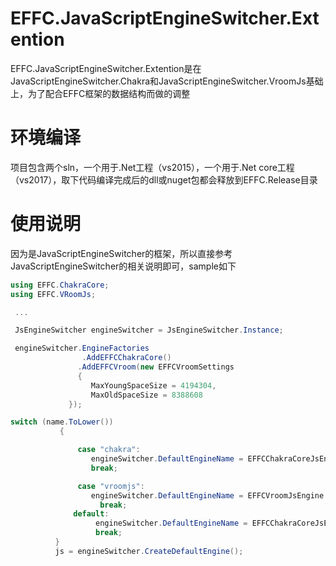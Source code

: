 # EFFC.JavaScriptEngineSwitcher.Extention
EFFC.JavaScriptEngineSwitcher.Extention是在JavaScriptEngineSwitcher.Chakra和JavaScriptEngineSwitcher.VroomJs基础上，为了配合EFFC框架的数据结构而做的调整

# 环境编译
项目包含两个sln，一个用于.Net工程（vs2015），一个用于.Net core工程（vs2017），取下代码编译完成后的dll或nuget包都会释放到EFFC.Release目录

# 使用说明
因为是JavaScriptEngineSwitcher的框架，所以直接参考JavaScriptEngineSwitcher的相关说明即可，sample如下
``` C#
using EFFC.ChakraCore;
using EFFC.VRoomJs;

 ...

 JsEngineSwitcher engineSwitcher = JsEngineSwitcher.Instance;

 engineSwitcher.EngineFactories
                .AddEFFCChakraCore()
               .AddEFFCVroom(new EFFCVroomSettings
               {
                  MaxYoungSpaceSize = 4194304,
                  MaxOldSpaceSize = 8388608
             });

switch (name.ToLower())
           {

               case "chakra":
                  engineSwitcher.DefaultEngineName = EFFCChakraCoreJsEngine.EngineName;
                  break;

               case "vroomjs":
                  engineSwitcher.DefaultEngineName = EFFCVroomJsEngine.EngineName;
                    break;
              default:
                   engineSwitcher.DefaultEngineName = EFFCChakraCoreJsEngine.EngineName;
                   break;
          }
          js = engineSwitcher.CreateDefaultEngine();
```
